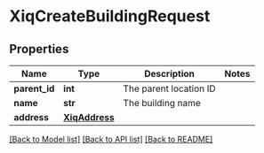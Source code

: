 # XiqCreateBuildingRequest

## Properties
Name | Type | Description | Notes
------------ | ------------- | ------------- | -------------
**parent_id** | **int** | The parent location ID | 
**name** | **str** | The building name | 
**address** | [**XiqAddress**](XiqAddress.md) |  | 

[[Back to Model list]](../README.md#documentation-for-models) [[Back to API list]](../README.md#documentation-for-api-endpoints) [[Back to README]](../README.md)


